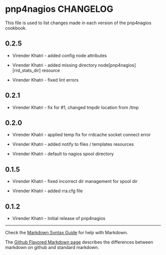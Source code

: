 pnp4nagios CHANGELOG
====================

This file is used to list changes made in each version of the pnp4nagios cookbook.

0.2.5
-----

- Virender Khatri - added config node attributes

- Virender Khatri - added missing directory node[pnp4nagios][rrd_stats_dir] resource

- Virender Khatri - fixed lint errors


0.2.1
-----

- Virender Khatri - fix for #1, changed tmpdir location from /tmp


0.2.0
-----

- Virender Khatri - applied temp fix for rrdcache socket connect error

- Virender Khatri - added notify to files / templates resources

- Virender Khatri - default to nagios spool directory


0.1.5
-----

- Virender Khatri - fixed incorrect dir management for spool dir

- Virender Khatri - added rra.cfg file


0.1.2
-----

- Virender Khatri - Initial release of pnp4nagios

- - -
Check the [Markdown Syntax Guide](http://daringfireball.net/projects/markdown/syntax) for help with Markdown.

The [Github Flavored Markdown page](http://github.github.com/github-flavored-markdown/) describes the differences between markdown on github and standard markdown.
